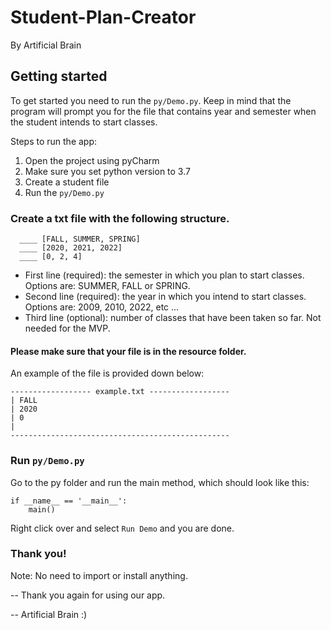 # Student-Plan-Creator
 By Artificial Brain

## Getting started
To get started you need to run the ```py/Demo.py```.  Keep in mind that the program will prompt you for the file that contains year and semester when the student intends to start classes.

Steps to run the app:
1. Open the project using pyCharm
1. Make sure you set python version to 3.7
1. Create a student file
1. Run the ```py/Demo.py```


### Create a txt file with the following structure.
```
  ____ [FALL, SUMMER, SPRING]
  ____ [2020, 2021, 2022]
  ____ [0, 2, 4]

```
* First line (required): the semester in which you plan to start classes. Options are: SUMMER, FALL or SPRING. 
* Second line (required): the year in which you intend to start classes. Options are: 2009, 2010, 2022, etc ...
* Third line (optional): number of classes that have been taken so far. Not needed for the MVP.

#### Please make sure that your file is in the resource folder.

An example of the file is provided down below:
```
------------------ example.txt ------------------
| FALL
| 2020
| 0
|
-------------------------------------------------
``` 

### Run ```py/Demo.py```
 Go to the py folder and run the main method, which should look like this:
```
if __name__ == '__main__':
    main()
```
Right click over and select ```Run Demo``` and you are done.

### Thank you!
Note: No need to import or install anything.

-- Thank you again for using our app.

-- Artificial Brain :)